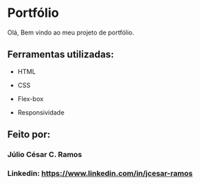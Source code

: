 # Portfólio 


Olá, Bem vindo ao meu projeto de portfólio.



## Ferramentas utilizadas:

* HTML

* CSS

* Flex-box

* Responsividade

## Feito por:

### Júlio César C. Ramos

### Linkedin: https://www.linkedin.com/in/jcesar-ramos
